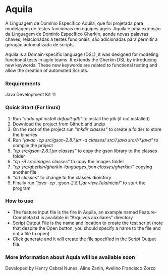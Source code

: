 # Aquila
A Linguagem de Domínio Específico Aquila, que foi projetada para modelagem de testes funcionais em equipes ágeis. Aquila é uma extensão da Linguagem de Domínio Específico Gherkin, aonde novas palavras chaves, relacionadas a testes funcionais, são adicionadas para permitir a geração automatizada de scripts. 

Aquila is a Domain-specific language (DSL), it was designed for modeling functional tests in agile teams. It extends the Gherkin DSL by introducing new keywords. These new keywords are related to functional testing and allow the creation of automated Scripts.

### Requirements
Java Development Kit 11


### Quick Start (For linux)
1. Run _"sudo apt install default-jdk"_ to install the jdk (if not installed)
1. Download the project from Github and unzip
1. On the root of the project run  _"mkdir classes"_ to create a folder to store the binaries
1. Run _"javac -cp src/gson-2.8.1.jar  -d classes/ src/*/*.java src/*/*/*.java"_ to compile the project
1. _"cp src/gson-2.8.1.jar classes"_ to copy the gson library to the classes folder
1. _"cp -R src/images classes"_ to copy the images folder
1. _"cp src/gherkin/gherkin-languages.json classes/gherkin/"_ copying another file
1. _"cd classes"_ to change to the classes directory
1. Finally run _"java -cp .:gson-2.8.1.jar view.TelaInicial"_ to start the program

### How to use
- The feature input file is the fire in Aquila, an example named Feature-Completa.txt is available in "Arquivos auxiliares" directory
- Script Output File is the name and location to create the test script (note that despite the Open button, you should specify a name to the file and not a file to open)
- Click generate and it will create the file specified in the Script Output file.

### More information about Aqula will be available soon


Developed by Henry Cabral Nunes, Aline Zanin, Avelino Francisco Zorzo

